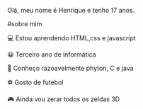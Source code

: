 Olá, meu nome é Henrique e tenho 17 anos.

#sobre mim

💻 Estou aprendendo HTML,css e javascript

😀 Terceiro ano de informática

📝 Conheço razoavelmente phyton, C e java

⚽ Gosto de futebol

🎮 Ainda vou zerar todos os zeldas 3D
